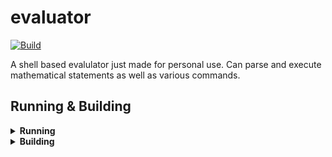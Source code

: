 # **evaluator**

[![Build](https://github.com/c1m50c/evaluator/actions/workflows/build.yml/badge.svg?branch=main)](https://github.com/c1m50c/evaluator/actions/workflows/build.yml)

A shell based evalulator just made for personal use. Can parse and execute mathematical statements as well as various commands.


## **Running & Building**
<details>
<summary><strong>Running</strong></summary>
You can run the application with `cargo` by running `cargo run`, you can add the `--release` tag for a non-debug build.

```bash
$ cd evaluator
$ cargo run
...
```
</details>

<details>
<summary><strong>Building</strong></summary>
You can build a stand-alone application by running `cargo build`, same as running you can add the `--release` tag for a fully optimized executable.

```bash
$ cd evaluator
$ cargo build --release
...
$ ./target/release/evaluator # An example of running the application.
...
```
</details>